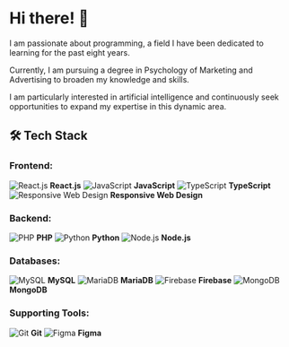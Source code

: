 # Hi there! 👋

I am passionate about programming, a field I have been dedicated to learning for the past eight years. 

Currently, I am pursuing a degree in Psychology of Marketing and Advertising to broaden my knowledge and skills. 

I am particularly interested in artificial intelligence and continuously seek opportunities to expand my expertise in this dynamic area.

## 🛠️ Tech Stack

### Frontend:
![React.js](https://img.icons8.com/color/48/000000/react-native.png) **React.js**
![JavaScript](https://img.icons8.com/color/48/000000/javascript.png) **JavaScript**
![TypeScript](https://img.icons8.com/color/48/000000/typescript.png) **TypeScript**
![Responsive Web Design](https://icons8.com/icon/KjPwn6Tz1iuz/responsive) **Responsive Web Design**

### Backend:
![PHP](https://img.icons8.com/officel/48/000000/php-logo.png) **PHP**
![Python](https://img.icons8.com/color/48/000000/python.png) **Python**
![Node.js](https://img.icons8.com/color/48/000000/nodejs.png) **Node.js**

### Databases:
![MySQL](https://img.icons8.com/ios-filled/50/000000/mysql-logo.png) **MySQL**
![MariaDB](https://img.icons8.com/color/48/000000/database-restore.png) **MariaDB**
![Firebase](https://img.icons8.com/color/48/000000/firebase.png) **Firebase**
![MongoDB](https://img.icons8.com/color/48/000000/mongodb.png) **MongoDB**

### Supporting Tools:
![Git](https://img.icons8.com/color/48/000000/git.png) **Git**
![Figma](https://img.icons8.com/color/48/000000/figma.png) **Figma**

